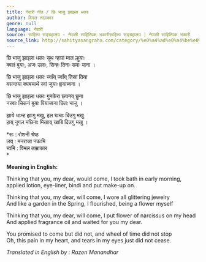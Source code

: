 ```yaml
---
title: नेवारी गीत / छि भाजु झाइला धकाः
author: विमल ताम्राकार
genre: null
language: नेवारी
source: साहित्य सङ्ग्रहालय - नेपाली साहित्यिक भकारीसाहित्य सङ्ग्रहालय | नेपाली साहित्यिक भकारी
source_link: http://sahityasangraha.com/category/%e0%a4%ad%e0%a4%be%e0%a4%b7%e0%a4%be-%e0%a4%ad%e0%a4%be%e0%a4%b7%e0%a5%80-%e0%a4%b8%e0%a4%be%e0%a4%b9%e0%a4%bf%e0%a4%a4%e0%a5%8d%e0%a4%af/%e0%a4%a8%e0%a5%87%e0%a4%b5%e0%a4%be%e0%a4%b0%e0%a5%80-%e0%a4%b0%e0%a4%9a%e0%a4%a8%e0%a4%be/
---
```


छि भाजु झाइला धकाः सुथ न्हापां म्वल ल्हुयाः  
क्वलं बुयाः, अजः उलाः, सिन्हः तिनाः समाः याना ।

छि भाजु झाइला धकाः ज्वाँय् ज्वाँय् तिसां तिया  
वसन्तया क्यबचाथें स्वां जुयाः ह्वयाच्वना ।

छि भाजु झाइला धकाः गुनकेरा छ्यनय् छुना  
नस्वाः चिकनं बुयाः पियाच्वना छितः भाजु ।

झाये धाःम्ह झाःगु मखु, इल घःचाः दिउगु मखु  
हाय् नुगल मछिनाः मिखाय् ख्वबि दिउगु मखु ।

*सः : रोशनी श्रेष्ठ  
लय् : मनराजा नकःमि  
च्वमि : विमल ताम्राकार  
*

**Meaning in English:**

Thinking that you, my dear, would come, I took bath in early morning,  
applied lotion, eye-liner, bindi and put make-up on.

Thinking that you, my dear, will come, I wore all glittering jewelry  
And like a garden in the Spring, I flourished, being a flower myself

Thinking that you, my dear, will come, I put flower of narcissus on my head  
And applied fragrance oil and waited for you my dear.

You promised to come but did not, and wheel of time did not stop  
Oh, this pain in my heart, and tears in my eyes just did not cease.

*Translated in English by : Razen Manandhar*
